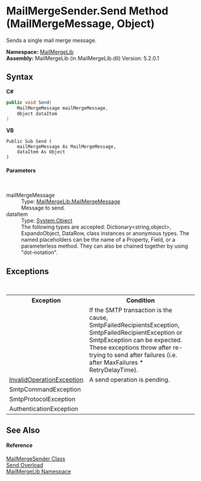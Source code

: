 # MailMergeSender.Send Method (MailMergeMessage, Object)
 

Sends a single mail merge message.

**Namespace:**&nbsp;<a href="31c6ebbe-d683-7561-7308-5a5ee1f76bf5">MailMergeLib</a><br />**Assembly:**&nbsp;MailMergeLib (in MailMergeLib.dll) Version: 5.2.0.1

## Syntax

**C#**<br />
``` C#
public void Send(
	MailMergeMessage mailMergeMessage,
	Object dataItem
)
```

**VB**<br />
``` VB
Public Sub Send ( 
	mailMergeMessage As MailMergeMessage,
	dataItem As Object
)
```


#### Parameters
&nbsp;<dl><dt>mailMergeMessage</dt><dd>Type: <a href="810ea126-c742-7cf1-1ec8-0d5ad1d8d03c">MailMergeLib.MailMergeMessage</a><br />Message to send.</dd><dt>dataItem</dt><dd>Type: <a href="http://msdn2.microsoft.com/en-us/library/e5kfa45b" target="_blank">System.Object</a><br />The following types are accepted: Dictionary<string,object>, ExpandoObject, DataRow, class instances or anonymous types. The named placeholders can be the name of a Property, Field, or a parameterless method. They can also be chained together by using "dot-notation".</dd></dl>

## Exceptions
&nbsp;<table><tr><th>Exception</th><th>Condition</th></tr><tr><td><referenceLink target="" qualified="false" /></td><td>If the SMTP transaction is the cause, SmtpFailedRecipientsException, SmtpFailedRecipientException or SmtpException can be expected. These exceptions throw after re-trying to send after failures (i.e. after MaxFailures * RetryDelayTime).</td></tr><tr><td><a href="http://msdn2.microsoft.com/en-us/library/2asft85a" target="_blank">InvalidOperationException</a></td><td>A send operation is pending.</td></tr><tr><td>SmtpCommandException</td><td /></tr><tr><td>SmtpProtocolException</td><td /></tr><tr><td>AuthenticationException</td><td /></tr></table>

## See Also


#### Reference
<a href="40f1c5c7-ab3e-c0de-43fb-c4fca84e5f64">MailMergeSender Class</a><br /><a href="d7e0965f-5e03-803c-fe49-71184751e055">Send Overload</a><br /><a href="31c6ebbe-d683-7561-7308-5a5ee1f76bf5">MailMergeLib Namespace</a><br />